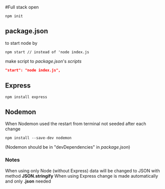 #Full stack open

```shell
npm init
```

## package.json

to start node by

```shell
npm start // instead of 'node index.js
```

make script to _package.json_'s _scripts_

```json
"start": "node index.js",
```

## Express

```shell
npm install express
```

## Nodemon

When Nodemon used the restart from terminal not seeded after each change

```shell
npm install --save-dev nodemon
```

(Nodemon should be in "devDependencies" in _package.json_)

### Notes

When using only Node (without Express) data will be changed to JSON with method **JSON.stringify**
When using Express change is made automatically and only
**.json** needed
